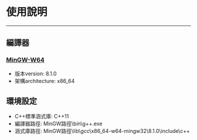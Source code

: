 # 使用說明
----
## 編譯器
### [MinGW-W64](https://sourceforge.net/projects/mingw-w64/)
* 版本version: 8.1.0
* 架構architecture: x86_64
## 環境設定
* C++標準涵式庫: C++11
* 編譯器路徑: MinGW路徑\bin\g++.exe
* 涵式庫路徑: MinGW路徑\lib\gcc\x86_64-w64-mingw32\8.1.0\include\c++